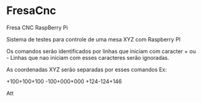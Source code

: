# FresaCnc
Fresa CNC RaspBerry Pi

Sistema de testes para controle de uma mesa XYZ com Raspberry PI

Os comandos serão identificados por linhas que iniciam com caracter + ou -
Linhas que nao iniciam com esses caracteres serão ignoradas.

As coordenadas XYZ serão separadas por esses comandos
Ex:

+100+100+100
-100+000+000
+124-124+146



Att
